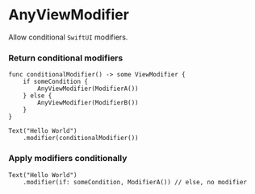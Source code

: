 # AnyViewModifier

Allow conditional `SwiftUI` modifiers. 

### Return conditional modifiers

```
func conditionalModifier() -> some ViewModifier {
    if someCondition {
        AnyViewModifier(ModifierA())
    } else {
        AnyViewModifier(ModifierB())
    }
}

Text("Hello World")
    .modifier(conditionalModifier())
```

### Apply modifiers conditionally 

```
Text("Hello World")
    .modifier(if: someCondition, ModifierA()) // else, no modifier
```
